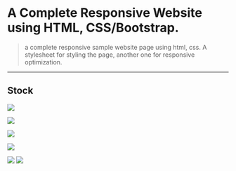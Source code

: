 # A Complete Responsive Website using HTML, CSS/Bootstrap.
> a complete responsive sample website page using html, css.
> A stylesheet for styling the page, another one for responsive optimization.
***

 ## Stock

[![](https://img.shields.io/badge/-Images%20-0a0a0a.svg?style=flat&colorA=0a0a0a)](pexels.photos.com)

[![](https://img.shields.io/badge/-Review%20Models-0a0a0a.svg?style=flat&colorA=0a0a0a)](ui.faces.com)

[![](https://img.shields.io/badge/-Fonts%20-0a0a0a.svg?style=flat&colorA=0a0a0a)](fontawesome.com)

[![](https://img.shields.io/badge/-CDN%20JS-0a0a0a.svg?style=flat&colorA=0a0a0a)](https://cdnjs.com/libraries/font-awesome)

[![](https://img.shields.io/badge/-Desktop%20Icon-252575.svg?style=flat&colorA=0a0a0a)](https://fontawesome.com/icons?d=gallery&q=desktop)   [![](https://img.shields.io/badge/-Mobile%20Icon-252575.svg?style=flat&colorA=0a0a0a)](https://fontawesome.com/icons?d=gallery&q=mobile)
